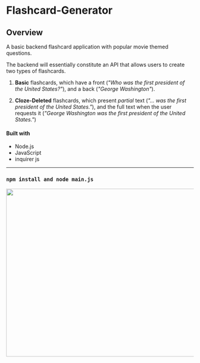 # Flashcard-Generator

## Overview
A basic backend flashcard application with popular movie themed questions.

The backend will essentially constitute an API that allows users to create two types of flashcards.

1. **Basic** flashcards, which have a front (_"Who was the first president of the United States?"_), and a back (_"George Washington"_).

2. **Cloze-Deleted** flashcards, which present _partial_ text (_"... was the first president of the United States."_), and the full text when the user requests it (_"George Washington was the first president of the United States."_)

#### Built with
  - Node.js
  - JavaScript
  - inquirer js
- - -

### `npm install and node main.js`

<p align="center"><img width="700" height="450" src="https://user-images.githubusercontent.com/16066443/39606705-96114bc0-4eeb-11e8-979e-bc1ef6c469cc.JPG"></p>
